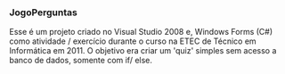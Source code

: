 ### JogoPerguntas

Esse é um projeto criado no Visual Studio 2008 e, Windows Forms (C#) como atividade / exercício durante o curso na ETEC de Técnico em Informática em 2011.
O objetivo era criar um 'quiz' simples sem acesso a banco de dados, somente com if/ else.
